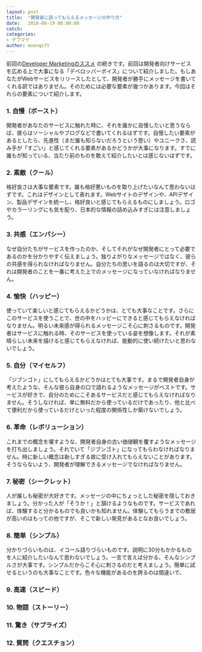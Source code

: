 ```yaml
---
layout: post
title:  "開発者に語ってもらえるメッセージの作り方"
date:   2018-08-19 00:00:00
catch: 
categories:
- デブマケ
author: moongift
---
```


前回の[Developer Marketingのススメ](/%E3%83%87%E3%83%96%E3%83%9E%E3%82%B1/2018/08/18/what-is-devmake.html) の続きです。前回は開発者向けサービスを広める上で大事になる「デベロッパーボイス」について紹介しました。もしあなたがWebサービスをリリースしたとして、開発者が勝手にメッセージを書いてくれる訳ではありません。そのためには必要な要素が幾つかあります。今回はそれらの要素について紹介します。


### 1. 自慢（ボースト）

開発者があなたのサービスに触れた時に、それを誰かに自慢したいと思うならば、彼らはソーシャルやブログなどで書いてくれるはずです。自慢したい要素があるとしたら、先進性（まだ誰も知らないだろうという思い）やユニークさ、読み手が「すごい」と感じてくれる要素があるかどうかが大事になります。すでに誰もが知っている、当たり前のものを敢えて紹介したいとは感じないはずです。

### 2. 素敵（クール）

格好良さは大事な要素です。誰も格好悪いものを取り上げたいなんて思わないはずです。これはデザインとして表れます。Webサイトのデザインや、APIデザイン、製品デザインを統一し、格好良いと感じてもらえるものにしましょう。ロゴやカラーリングにも気を配り、日本的な情報の詰め込みすぎには注意しましょう。

### 3. 共感（エンパシー）

なぜ自分たちがサービスを作ったのか、そしてそれがなぜ開発者にとって必要であるのかを分かりやすく伝えましょう。独りよがりなメッセージではなく、彼らの共感を得られなければなりません。自分たちの思いを語るのは大切ですが、それは開発者のことを一番に考えた上でのメッセージになっていなければなりません。

### 4. 愉快（ハッピー）

使っていて楽しいと感じてもらえるかどうかは、とても大事なことです。さらにこのサービスを使うことで、世の中をハッピーにできると感じてもらえなければなりません。明るい未来感が得られるメッセージこそ心に刺さるものです。開発者はサービスに触れる時、そのサービスを使っている姿を想像します。それが素晴らしい未来を描けると感じてもらえなければ、能動的に使い続けたいと思わないでしょう。

### 5. 自分（マイセルフ）

「ジブンゴト」にしてもらえるかどうかはとても大事です。まるで開発者自身が考えたような、そんな彼ら自身の口で語れるようなメッセージがベストです。サービスが好きで、自分のためにこそあるサービスだと感じてもらえなければなりません。そうしなければ、単に無料だから使っているだけであったり、他と比べて便利だから使っているだけといった程度の関係性しか築けないでしょう。

### 6. 革命（レボリューション）

これまでの概念を壊すような、開発者自身の古い価値観を覆すようなメッセージを打ち出しましょう。それでいて「ジブンゴト」になってもらわなければなりません。時に新しい概念は新しすぎる故に受け入れてもらえないことがあります。そうならないよう、開発者が理解できるメッセージでなければなりません。

### 7. 秘密（シークレット）

人が誰しも秘密が大好きです。メッセージの中にちょっとした秘密を隠しておきましょう。分かった人が「そうか！」と頷けるようなものです。サービスであれば、体験すると分かるものでも良いかも知れません。体験してもらうまでの敷居が高いのはもっての他ですが、そこで新しい発見があるとなお良いでしょう。

### 8. 簡単（シンプル）

分かりづらいものは、イコール語りづらいものです。説明に30分もかかるものを人に紹介したいなんて思わないでしょう。一言で言えば分かる、そんなシンプルさが大事です。シンプルだからこそ心に刺さるのだと考えましょう。簡単に試せるというのも大事なことです。色々な機能があるのを誇るのは間違いで、

### 9. 高速（スピード）
### 10. 物語（ストーリー）
### 11. 驚き（サプライズ）
### 12. 質問（クエスチョン）

